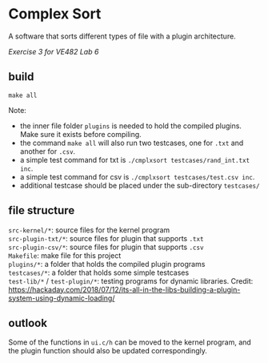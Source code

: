 # Complex Sort
A software that sorts different types of file with a plugin architecture.

*Exercise 3 for VE482 Lab 6*

## build
```shell
make all
```

Note: 
- the inner file folder `plugins` is needed to hold the compiled plugins. Make sure it exists before compiling.
- the command `make all` will also run two testcases, one for `.txt` and another for `.csv`.
- a simple test command for txt is `./cmplxsort testcases/rand_int.txt inc`.
- a simple test command for csv is `./cmplxsort testcases/test.csv inc`.
- additional testcase should be placed under the sub-directory `testcases/`

## file structure
`src-kernel/*`: source files for the kernel program <br>
`src-plugin-txt/*`: source files for plugin that supports `.txt` <br>
`src-plugin-csv/*`: source files for plugin that supports `.csv` <br>
`Makefile`: make file for this project <br>
`plugins/*`: a folder that holds the compiled plugin programs <br>
`testcases/*`: a folder that holds some simple testcases <br>
`test-lib/*` / `test-plugin/*`: testing programs for dynamic libraries. Credit: https://hackaday.com/2018/07/12/its-all-in-the-libs-building-a-plugin-system-using-dynamic-loading/ <br>

## outlook
Some of the functions in `ui.c/h` can be moved to the kernel program, and the plugin function should also be updated correspondingly.
